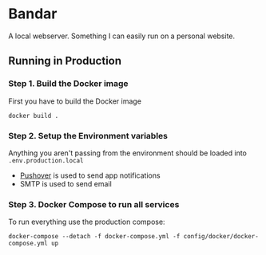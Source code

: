 # Bandar

A local webserver. Something I can easily run on a personal website.

## Running in Production

### Step 1. Build the Docker image

First you have to build the Docker image

```
docker build .
```

### Step 2. Setup the Environment variables

Anything you aren't passing from the environment should be loaded into `.env.production.local`

- [Pushover](https://pushover.net/) is used to send app notifications
- SMTP is used to send email

### Step 3. Docker Compose to run all services

To run everything use the production compose:

```
docker-compose --detach -f docker-compose.yml -f config/docker/docker-compose.yml up
```
